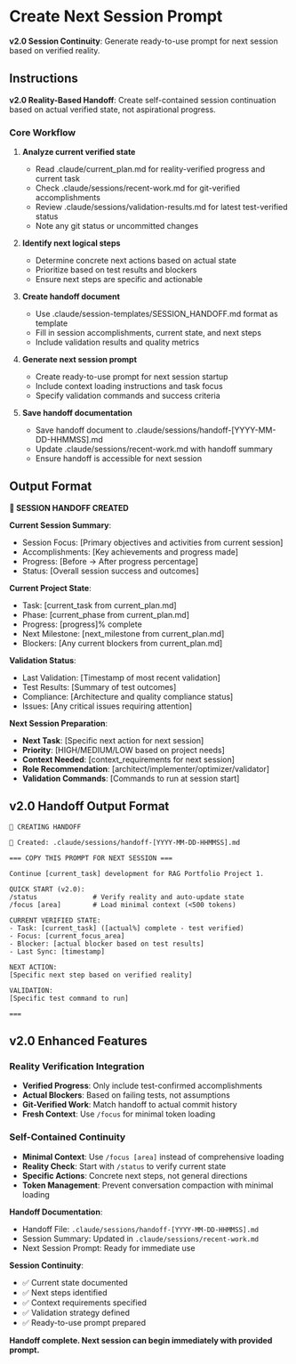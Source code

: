 # Create Next Session Prompt

**v2.0 Session Continuity**: Generate ready-to-use prompt for next session based on verified reality.

## Instructions

**v2.0 Reality-Based Handoff**: Create self-contained session continuation based on actual verified state, not aspirational progress.

### Core Workflow

1. **Analyze current verified state**
   - Read .claude/current_plan.md for reality-verified progress and current task
   - Check .claude/sessions/recent-work.md for git-verified accomplishments
   - Review .claude/sessions/validation-results.md for latest test-verified status
   - Note any git status or uncommitted changes

2. **Identify next logical steps**
   - Determine concrete next actions based on actual state
   - Prioritize based on test results and blockers
   - Ensure next steps are specific and actionable

3. **Create handoff document**
   - Use .claude/session-templates/SESSION_HANDOFF.md format as template
   - Fill in session accomplishments, current state, and next steps
   - Include validation results and quality metrics

4. **Generate next session prompt**
   - Create ready-to-use prompt for next session startup
   - Include context loading instructions and task focus
   - Specify validation commands and success criteria

5. **Save handoff documentation**
   - Save handoff document to .claude/sessions/handoff-[YYYY-MM-DD-HHMMSS].md
   - Update .claude/sessions/recent-work.md with handoff summary
   - Ensure handoff is accessible for next session

## Output Format

**🤝 SESSION HANDOFF CREATED**

**Current Session Summary**:
- Session Focus: [Primary objectives and activities from current session]
- Accomplishments: [Key achievements and progress made]
- Progress: [Before → After progress percentage]
- Status: [Overall session success and outcomes]

**Current Project State**:
- Task: [current_task from current_plan.md]
- Phase: [current_phase from current_plan.md]
- Progress: [progress]% complete
- Next Milestone: [next_milestone from current_plan.md]
- Blockers: [Any current blockers from current_plan.md]

**Validation Status**:
- Last Validation: [Timestamp of most recent validation]
- Test Results: [Summary of test outcomes]
- Compliance: [Architecture and quality compliance status]
- Issues: [Any critical issues requiring attention]

**Next Session Preparation**:
- **Next Task**: [Specific next action for next session]
- **Priority**: [HIGH/MEDIUM/LOW based on project needs]
- **Context Needed**: [context_requirements for next session]
- **Role Recommendation**: [architect/implementer/optimizer/validator]
- **Validation Commands**: [Commands to run at session start]

## v2.0 Handoff Output Format

```
🤝 CREATING HANDOFF

📄 Created: .claude/sessions/handoff-[YYYY-MM-DD-HHMMSS].md

=== COPY THIS PROMPT FOR NEXT SESSION ===

Continue [current_task] development for RAG Portfolio Project 1.

QUICK START (v2.0):
/status              # Verify reality and auto-update state
/focus [area]        # Load minimal context (<500 tokens)

CURRENT VERIFIED STATE:
- Task: [current_task] ([actual%] complete - test verified)
- Focus: [current_focus_area]
- Blocker: [actual blocker based on test results]
- Last Sync: [timestamp]

NEXT ACTION:
[Specific next step based on verified reality]

VALIDATION:
[Specific test command to run]

===
```

## v2.0 Enhanced Features

### Reality Verification Integration
- **Verified Progress**: Only include test-confirmed accomplishments
- **Actual Blockers**: Based on failing tests, not assumptions
- **Git-Verified Work**: Match handoff to actual commit history
- **Fresh Context**: Use `/focus` for minimal token loading

### Self-Contained Continuity  
- **Minimal Context**: Use `/focus [area]` instead of comprehensive loading
- **Reality Check**: Start with `/status` to verify current state
- **Specific Actions**: Concrete next steps, not general directions
- **Token Management**: Prevent conversation compaction with minimal loading

**Handoff Documentation**:
- Handoff File: `.claude/sessions/handoff-[YYYY-MM-DD-HHMMSS].md`
- Session Summary: Updated in `.claude/sessions/recent-work.md`
- Next Session Prompt: Ready for immediate use

**Session Continuity**:
- ✅ Current state documented
- ✅ Next steps identified
- ✅ Context requirements specified
- ✅ Validation strategy defined
- ✅ Ready-to-use prompt prepared

**Handoff complete. Next session can begin immediately with provided prompt.**